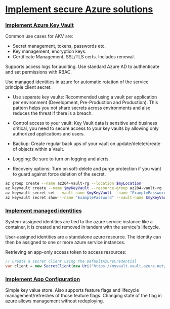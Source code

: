 # [Implement secure Azure solutions](https://learn.microsoft.com/en-us/training/paths/az-204-implement-secure-cloud-solutions/)

### [Implement Azure Key Vault](https://learn.microsoft.com/en-us/training/paths/az-204-implement-secure-cloud-solutions/)
Common use cases for AKV are:
- Secret management, tokens, passwords etc.
- Key management, encryption keys.
- Certificate Management, SSL/TLS certs. Includes renewal.

Supports access logs for auditing. Use standard Azure AD to authenticate and set permissions with RBAC.

Use managed identities in azure for automatic rotation of the service principle client secret.

- Use separate key vaults: Recommended using a vault per application per environment (Development, Pre-Production and Production). This pattern helps you not share secrets across environments and also reduces the threat if there is a breach.

- Control access to your vault: Key Vault data is sensitive and business critical, you need to secure access to your key vaults by allowing only authorized applications and users.

- Backup: Create regular back ups of your vault on update/delete/create of objects within a Vault.

- Logging: Be sure to turn on logging and alerts.

- Recovery options: Turn on soft-delete and purge protection if you want to guard against force deletion of the secret.

```bash
az group create --name az204-vault-rg --location $myLocation
az keyvault create --name $myKeyVault --resource-group az204-vault-rg --location $myLocation
az keyvault secret set --vault-name $myKeyVault --name "ExamplePassword" --value "hVFkk965BuUv"
az keyvault secret show --name "ExamplePassword" --vault-name $myKeyVault
```

### [Implement managed identities](https://learn.microsoft.com/en-us/training/modules/implement-managed-identities/)
System-assigned identities are tied to the azure service instance like a container, it is created and removed in tandem 
with the service's lifecycle.

User-assigned identities are a standalone azure resource. The identity can then be assigned to one or more azure service
instances.

Retrieving an app-only access token to access resources:
```csharp
// Create a secret client using the DefaultAzureCredential
var client = new SecretClient(new Uri("https://myvault.vault.azure.net/"), new DefaultAzureCredential());
```

### [Implement App Configuration](https://learn.microsoft.com/en-us/training/modules/implement-azure-app-configuration/)
Simple key value store. Also supports feature flags and lifecycle management/refreshes of those feature flags. Changing
state of the flag in azure allows management without redeploying.


